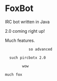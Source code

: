 FoxBot
======

IRC bot written in Java

2.0 coming right up!

  
  Much features.

               so advanced
               
      such pircbotx 2.0
      
            wow
            
    much fox
